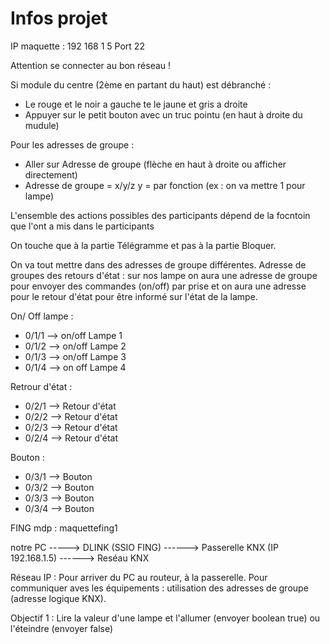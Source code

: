 # Infos projet

IP maquette : 192 168 1 5
Port 22

Attention se connecter au bon réseau !

Si module du centre (2ème en partant du haut) est débranché :
- Le rouge et le noir a gauche te le jaune et gris a droite
- Appuyer sur le petit bouton avec un truc pointu (en haut à droite du mudule)

Pour les adresses de groupe :
- Aller sur Adresse de groupe (flèche en haut à droite ou afficher directement)
- Adresse de groupe = x/y/z
y = par fonction (ex : on va mettre 1 pour lampe)

L'ensemble des actions possibles des participants dépend de la focntoin que l'ont a mis dans le participants

On touche que à la partie Télégramme et pas à la partie Bloquer.

On va tout mettre dans des adresses de groupe différentes.
Adresse de groupes des retours d'état : sur nos lampe on aura une adresse de groupe pour envoyer des commandes (on/off) par prise et on aura une adresse pour le retour d'état pour être informé sur l'état de la lampe.

On/ Off lampe :

- 0/1/1 --> on/off Lampe 1
- 0/1/2 --> on/off Lampe 2
- 0/1/3 --> on/off Lampe 3
- 0/1/4 --> on off Lampe 4

Retrour d'état :

- 0/2/1 --> Retour d'état
- 0/2/2 --> Retour d'état
- 0/2/3 --> Retour d'état
- 0/2/4 --> Retour d'état

Bouton :

- 0/3/1 --> Bouton
- 0/3/2 --> Bouton
- 0/3/3 --> Bouton
- 0/3/4 --> Bouton


FING
mdp : maquettefing1

notre PC -----> DLINK (SSIO FING) ------> Passerelle KNX (IP 192.168.1.5) ------> Reséau KNX

Réseau IP : Pour arriver du PC au routeur, à la passerelle.
Pour communiquer aves les équipements : utilisation des adresses de groupe (adresse logique KNX).

Objectif 1 :
Lire la valeur d'une lampe et l'allumer (envoyer boolean true) ou l'éteindre (envoyer false)


